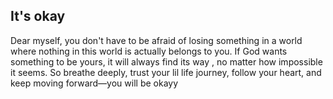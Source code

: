 ## It's okay

Dear myself, you don't have to be afraid of losing something in a world where nothing in this world is actually belongs to you. If God wants something to be yours, it will always find its way , no matter how impossible it seems. So breathe deeply, trust your lil life journey, follow your heart, and keep moving forward—you will be okayy